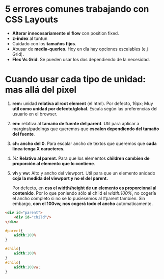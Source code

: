 # 5 errores comunes trabajando con CSS Layouts

- **Alterar innecesariamente el flow** con position fixed.
- **z-index** al tuntun.
- Cuidado con los **tamaños fijos**.
- Abusar de **media-queries**. Hoy en día hay opciones escalables (e.j Grid).
- **Flex Vs Grid**. Se pueden usar los dos dependiendo de la necesidad.

# Cuando usar cada tipo de unidad: mas allá del pixel

1. **rem:** unidad **relativa al root element** (el html). Por defecto, 16px; Muy **util como unidad por defecto/global**. Escala según las preferencias del usuario en el browser.

2. **em:** relativa al **tamaño de fuente del parent**. Util para aplicar a margins/paddings que queremos que **escalen dependiendo del tamaño del fuente**.

3. **ch: ancho del 0**. Para escalar ancho de textos que queremos que **cada linea tenga X caracteres**.

4. **%:** **Relativo al parent.** Para que los elementos **children cambien de proporción al elemento que lo contiene**.

5. **vh** y **vw:** Alto y ancho del viewport. Util para que un elemento anidado **coja la medida del viewport y no el del parent.**

   Por defecto, en **css el width/height de un elemento es proporcional al contenido**. Por lo que poniendo sólo al child el *width:100%*, no cogería el ancho completo si no se lo pusiesemos al #parent también. Sin embargo, **con el 100vw, nos cogerá todo el ancho** automaticamente.

```html
<div id="parent">
	<div id="child"/>
</div>
```

```css
#parent{
	width:100%
}

#child{
	width:100%
}
#child{
	width:100vw;
}
```

